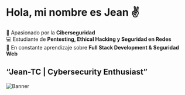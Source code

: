 # Hola, mi nombre es Jean ✌️ 

🔐 Apasionado por la **Ciberseguridad**  
💻 Estudiante de **Pentesting, Ethical Hacking y Seguridad en Redes**  
🚀 En constante aprendizaje sobre **Full Stack Development & Seguridad Web**  

## “Jean-TC | Cybersecurity Enthusiast”  
![Banner](https://github.com/JEAN-TC/JEAN-TC-/blob/main/JEAN-TC_CyberSecurity_BN.jpg?raw=true)
